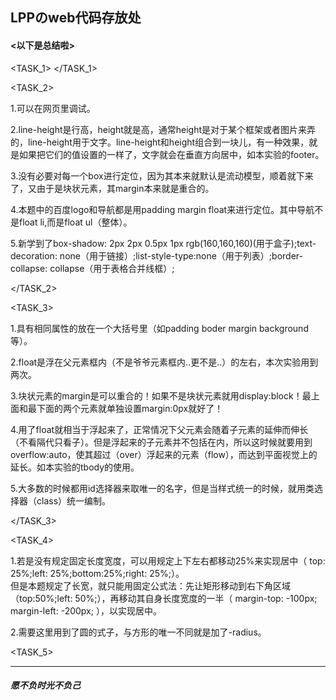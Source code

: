 <h2>LPPのweb代码存放处</h2>

<h4><以下是总结啦></h4>

<TASK_1>
</TASK_1>

<TASK_2><br />

  1.可以在网页里调试。
  
  2.line-height是行高，height就是高，通常height是对于某个框架或者图片来弄的，line-height用于文字。line-height和height组合到一块儿，有一种效果，就是如果把它们的值设置的一样了，文字就会在垂直方向居中，如本实验的footer。 
  
  3.没有必要对每一个box进行定位，因为其本来就默认是流动模型，顺着就下来了，又由于是块状元素，其margin本来就是重合的。
  
  4.本题中的百度logo和导航都是用padding margin float来进行定位。其中导航不是float li,而是float ul（整体）。
  
  5.新学到了box-shadow: 2px 2px 0.5px 1px rgb(160,160,160)(用于盒子);text-decoration: none（用于链接）;list-style-type:none（用于列表）;border-collapse: collapse（用于表格合并线框）;
  
</TASK_2>


<TASK_3><br />

  1.具有相同属性的放在一个大括号里（如padding boder margin background等）。
  
  2.float是浮在父元素框内（不是爷爷元素框内..更不是..）的左右，本次实验用到两次。
  
  3.块状元素的margin是可以重合的！如果不是块状元素就用display:block！最上面和最下面的两个元素就单独设置margin:0px就好了！
  
  4.用了float就相当于浮起来了，正常情况下父元素会随着子元素的延伸而伸长（不看隔代只看子）。但是浮起来的子元素并不包括在内，所以这时候就要用到   overflow:auto，使其超过（over）浮起来的元素（flow），而达到平面视觉上的延长。如本实验的tbody的使用。
  
  5.大多数的时候都用id选择器来取唯一的名字，但是当样式统一的时候，就用类选择器（class）统一编制。
  
</TASK_3>


<TASK_4><br />
  
  1.若是没有规定固定长度宽度，可以用规定上下左右都移动25%来实现居中（ top: 25%;left: 25%;bottom:25%;right: 25%;）。<br />
    但是本题规定了长宽，就只能用固定公式法：先让矩形移动到右下角区域（top:50%;left: 50%;），再移动其自身长度宽度的一半（	margin-top: -100px;	    margin-left: -200px; ），以实现居中。
    
  2.需要这里用到了圆的式子，与方形的唯一不同就是加了-radius。
  
<TASK_5>
<hr />
<h5>愿不负时光不负己</h5>
